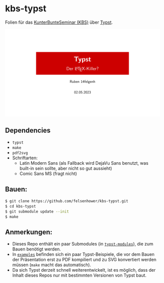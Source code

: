 # kbs-typst

Folien für das [KunterBunteSeminar (KBS)](https://mafiasi.de/KBS) über [Typst](https://github.com/typst/typst).

[![Folien](thumbnail.svg)](https://raw.githubusercontent.com/felsenhower/kbs-typst/master/presentation.pdf)

## Dependencies

* `typst`
* `make`
* `pdf2svg`
* Schriftarten:
    * Latin Modern Sans (als Fallback wird DejaVu Sans benutzt, was built-in sein sollte, aber nicht so gut aussieht)
    * Comic Sans MS (fragt nicht)

## Bauen:

```bash
$ git clone https://github.com/felsenhower/kbs-typst.git
$ cd kbs-typst
$ git submodule update --init
$ make
```

## Anmerkungen:

* Dieses Repo enthält ein paar Submodules (in [`typst-modules`](typst-modules)), die zum Bauen benötigt werden.
* In [`examples`](examples) befinden sich ein paar Typst-Beispiele, die vor dem Bauen der Präsentation erst zu PDF kompiliert und zu SVG konvertiert werden müssen (`make` macht das automatisch).
* Da sich Typst derzeit schnell weiterentwickelt, ist es möglich, dass der Inhalt dieses Repos nur mit bestimmten Versionen von Typst baut.
